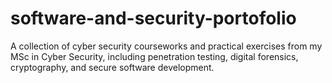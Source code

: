# software-and-security-portofolio
A collection of cyber security courseworks and practical exercises from my MSc in Cyber Security, including penetration testing, digital forensics, cryptography, and secure software development.
